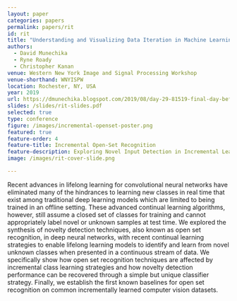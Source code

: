 ```yaml
---
layout: paper
categories: papers
permalink: papers/rit
id: rit
title: "Understanding and Visualizing Data Iteration in Machine Learning"
authors: 
  - David Munechika
  - Ryne Roady
  - Christopher Kanan
venue: Western New York Image and Signal Processing Workshop
venue-shorthand: WNYISPW
location: Rochester, NY, USA
year: 2019
url: https://dmunechika.blogspot.com/2019/08/day-29-81519-final-day-before.html
slides: /slides/rit-slides.pdf
selected: true
type: conference
figure: /images/incremental-openset-poster.png
featured: true
feature-order: 4
feature-title: Incremental Open-Set Recognition
feature-description: Exploring Novel Input Detection in Incremental Learning Models
image: /images/rit-cover-slide.png

---
```


Recent advances in lifelong learning for convolutional neural networks have eliminated many of the hindrances to learning new classes in real time that exist among traditional deep learning models which are limited to being trained in an offline setting. These advanced continual learning algorithms, however, still assume a closed set of classes for training and cannot appropriately label novel or unknown samples at test time. We explored the synthesis of novelty detection techniques, also known as open set recognition, in deep neural networks, with recent continual learning strategies to enable lifelong learning models to identify and learn from novel unknown classes when presented in a continuous stream of data. We specifically show how open set recognition techniques are affected by incremental class learning strategies and how novelty detection performance can be recovered through a simple but unique classifier strategy. Finally, we establish the first known baselines for open set recognition on common incrementally learned computer vision datasets.